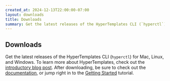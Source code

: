 ```yaml
---
created_at: 2024-12-13T22:00:00-07:00
layout: downloads
title: Downloads
summary: Get the latest releases of the HyperTemplates CLI (`hyperctl`).
---
```


## Downloads

Get the latest releases of the HyperTemplates CLI (`hyperctl`) for Mac, Linux, and Windows.
To learn more about HyperTemplates, check out the [introductory blog post]. 
After downloading, be sure to check out the [documentation], or jump right in to the [Getting Started] tutorial.

<!-- Links -->
[introductory blog post]: /blog/introducing-hypertemplates/
[documentation]: /docs/
[Getting Started]: /docs/tutorials/getting-started/
